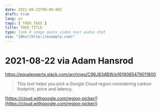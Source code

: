 ```yaml
---
date: 2021-08-22T00:00:00Z
draft: true
lang: en
tags: [ TODO_TAGS ]
title: TODO_TITLE
type: link # image quote video text audio chat
via: "[Who](http://example.com)"
---
```



# 2021-08-22 via Adam Hansrod
https://equalexperts.slack.com/archives/C96J834BW/p1619085479011800


> This tool helps you pick a Google Cloud region considering carbon footprint, price and latency.

[https://cloud.withgoogle.com/region-picker/](https://cloud.withgoogle.com/region-picker/)

